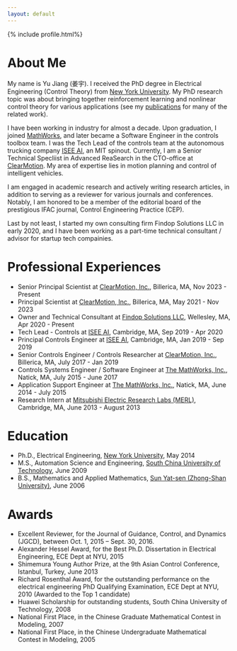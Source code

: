 ```yaml
---
layout: default
---
```


[comment]: # (Insert my picture)
{% include profile.html%}

[comment]: # (Insert my resume below)

# About Me

[comment]: # (Educational)
My name is Yu Jiang (姜宇). I received the PhD degree in Electrical Engineering (Control Theory) from [New York University](https://www.nyu.edu). My PhD research topic was about bringing together reinforcement learning and nonlinear control theory for various applications (see my  [publications]({{site.url}}/publications/) for many of the related work).

[comment]: # (Industry)
I have been working in industry for almost a decade. Upon graduation, I joined [MathWorks](https://www.mathworks.com), and later became a Software Engineer in the controls toolbox team. I was the Tech Lead of the controls team at the autonomous trucking company [ISEE AI](https://www.isee.ai), an MIT spinout. Currently, I am a Senior Technical Specliist in Advanced ReaSearch in the CTO-office at [ClearMotion](https://www.clearmotion.com). My area of expertise lies in motion planning and control of intelligent vehicles.


[comment]: # (Acamedia Research)
I am engaged in academic research and actively writing research articles, in addition to serving as a reviewer for various journals and conferences. Notably, I am honored to be a member of the editorial board of the prestigious IFAC journal, Control Engineering Practice (CEP). 

[comment]: # (Consulting)
Last by not least, I started my own consulting firm Findop Solutions LLC in early 2020, and I have been working as a part-time technical consultant / advisor for startup tech compainies.

# Professional Experiences
- Senior Principal Scientist at [ClearMotion, Inc.](https://www.clearmotion.com), Billerica, MA, Nov 2023 - Present
- Principal Scientist at [ClearMotion, Inc.](https://www.clearmotion.com), Billerica, MA, May 2021 - Nov 2023
- Owner and Technical Consultant at [Findop Solutions LLC](https://www.findop.xyz),  Wellesley, MA, Apr 2020 - Present
- Tech Lead - Controls at [ISEE AI](https://www.isee.ai), Cambridge, MA, Sep 2019 - Apr 2020
- Principal Controls Engineer at [ISEE AI](https://www.isee.ai), Cambridge, MA, Jan 2019 - Sep 2019
- Senior Controls Engineer / Controls Researcher at [ClearMotion, Inc.](https://www.clearmotion.com), Billerica, MA, July 2017 - Jan 2019
- Controls Systems Engineer / Software Engineer at [The MathWorks, Inc.](https://www.mathworks.com), Natick, MA, July 2015 - June 2017
- Application Support Engineer at [The MathWorks, Inc.](https://www.mathworks.com), Natick, MA, June 2014 - July 2015
- Research Intern at [Mitsubishi Electric Research Labs (MERL)](https://www.merl.com), Cambridge, MA, June 2013 - August 2013

# Education
* Ph.D., Electrical Engineering, <a href="http://www.nyu.edu">New York University</a>, May 2014
* M.S., Automation Science and Engineering, <a href="http://www.scut.edu.cn/">South China University of Technology</a>, June 2009
* B.S., Mathematics and Applied Mathematics, <a href="http://www.sysu.edu.cn">Sun Yat-sen (Zhong-Shan University)</a>, June 2006

# Awards
* Excellent Reviewer, for the Journal of Guidance, Control, and Dynamics (JGCD), between Oct. 1, 2015 – Sept. 30, 2016.
* Alexander Hessel Award, for the Best Ph.D. Dissertation in Electrical Engineering, ECE Dept at NYU, 2015
* Shimemura Young Author Prize, at the 9th Asian Control Conference, Istanbul, Turkey, June 2013
* Richard Rosenthal Award, for the outstanding performance on the electrical engineering PhD Qualifying Examination, ECE Dept at NYU, 2010 (Awarded to the Top 1 candidate)
* Huawei Scholarship for outstanding students, South China University of Technology, 2008
* National First Place, in the Chinese Graduate Mathematical Contest in Modeling, 2007
* National First Place, in the Chinese Undergraduate Mathematical Contest in Modeling, 2005
